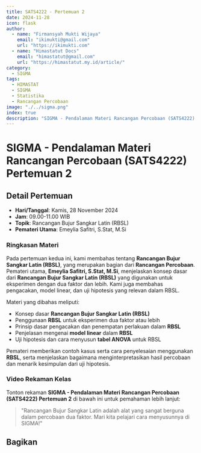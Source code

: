 ```yaml
--- 
title: SATS4222 - Pertemuan 2
date: 2024-11-28
icon: flask
author:
  - name: "Firmansyah Mukti Wijaya"
    email: "ikimukti@gmail.com"
    url: "https://ikimukti.com"
  - name: "Himastatut Docs"
    email: "himastatut@gmail.com"
    url: "https://himastatut.my.id/article/"
category:
  - SIGMA
tags:
  - HIMASTAT
  - SIGMA
  - Statistika
  - Rancangan Percobaan
image: "./../sigma.png"
index: true
description: "SIGMA - Pendalaman Materi Rancangan Percobaan (SATS4222) adalah program untuk memperdalam pemahaman mahasiswa dalam mata kuliah Rancangan Percobaan, khususnya pada topik Rancangan Bujur Sangkar Latin."
--- 
```


# SIGMA - Pendalaman Materi Rancangan Percobaan (SATS4222) Pertemuan 2

## Detail Pertemuan

- **Hari/Tanggal**: Kamis, 28 November 2024
- **Jam**: 09.00-11.00 WIB
- **Topik**: Rancangan Bujur Sangkar Latin (RBSL)
- **Pemateri Utama**: Emeylia Safitri, S.Stat, M.Si

### Ringkasan Materi
Pada pertemuan kedua ini, kami membahas tentang **Rancangan Bujur Sangkar Latin (RBSL)**, yang merupakan bagian dari **Rancangan Percobaan**. Pemateri utama, **Emeylia Safitri, S.Stat, M.Si**, menjelaskan konsep dasar dari **Rancangan Bujur Sangkar Latin (RBSL)** yang digunakan untuk eksperimen dengan dua faktor dan lebih. Kami juga membahas pengacakan, model linear, dan uji hipotesis yang relevan dalam RBSL.

Materi yang dibahas meliputi:
- Konsep dasar **Rancangan Bujur Sangkar Latin (RBSL)**
- Penggunaan **RBSL** untuk eksperimen dua faktor atau lebih
- Prinsip dasar pengacakan dan penempatan perlakuan dalam **RBSL**
- Penjelasan mengenai **model linear** dalam **RBSL**
- Uji hipotesis dan cara menyusun **tabel ANOVA** untuk RBSL

Pemateri memberikan contoh kasus serta cara penyelesaian menggunakan **RBSL**, serta menjelaskan bagaimana menginterpretasikan hasil percobaan dan menarik kesimpulan dari uji hipotesis.

### Video Rekaman Kelas
Tonton rekaman **SIGMA - Pendalaman Materi Rancangan Percobaan (SATS4222) Pertemuan 2** di bawah ini untuk pemahaman lebih lanjut:

<VidStack
  src="https://www.youtube.com/watch?v=CULN_U91_0Y"
  title="SIGMA - Pendalaman Materi Rancangan Percobaan (SATS4222) Pertemuan 2"
/>

> "Rancangan Bujur Sangkar Latin adalah alat yang sangat berguna dalam percobaan dua faktor. Mari kita pelajari cara menyusunnya di SIGMA!"



## Bagikan
<Share colorful />
<GitContributors />
<GitChangelog />